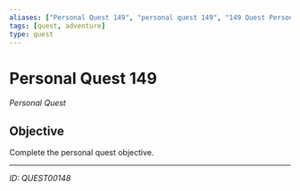 ```yaml
---
aliases: ["Personal Quest 149", "personal quest 149", "149 Quest Personal"]
tags: [quest, adventure]
type: quest
---
```


# Personal Quest 149

*Personal Quest*

## Objective
Complete the personal quest objective.

---
*ID: QUEST00148*